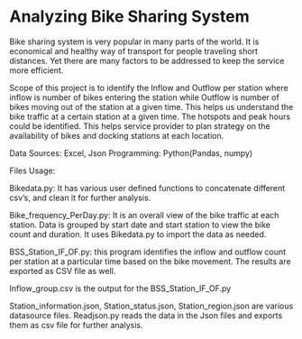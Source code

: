 # Analyzing Bike Sharing System

Bike sharing system is very popular in many parts of the world. It is economical and healthy way of transport for people traveling short distances. 
Yet there are many factors to be addressed to keep the service more efficient. 

Scope of this project is to identify the Inflow and Outflow per station where inflow is number of bikes entering the station while Outflow is number of bikes moving out of the station at a given time. 
This helps us understand the bike traffic at a certain station at a given time. The hotspots and peak hours could be identified.
This helps service provider to plan strategy on the availability of bikes and docking stations at each location.

Data Sources: Excel, Json 
Programming: Python(Pandas, numpy)

Files Usage:

Bikedata.py: It has various user defined functions to concatenate different csv’s, and clean it for further analysis. 

Bike_frequency_PerDay.py: It is an overall view of the bike traffic at each station. Data is grouped by start date and start station to view the bike count and duration. It uses Bikedata.py to import the data as needed.

BSS_Station_IF_OF.py: this program identifies the inflow and outflow count per station at a particular time based on the bike movement. The results are exported as CSV file as well.

Inflow_group.csv is the output for the BSS_Station_IF_OF.py

Station_information.json, Station_status.json, Station_region.json are various datasource files. Readjson.py reads the data in the Json files and exports them as csv file for further analysis.
 

